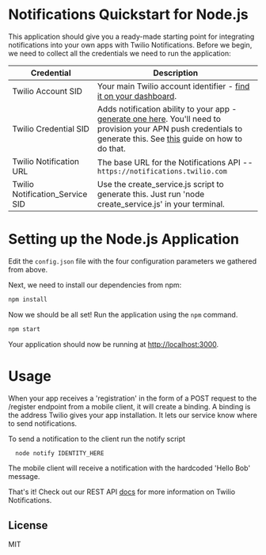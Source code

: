 # Notifications Quickstart for Node.js

This application should give you a ready-made starting point for integrating notifications into your
own apps with Twilio Notifications. Before we begin, we need to collect
all the credentials we need to run the application:

Credential | Description
---------- | -----------
Twilio Account SID | Your main Twilio account identifier - [find it on your dashboard](https://www.twilio.com/user/account/settings).
Twilio Credential SID | Adds notification ability to your app - [generate one here](https://www.twilio.com/user/account/ip-messaging/credentials). You'll need to provision your APN push credentials to generate this. See [this](https://www.twilio.com/docs/api/ip-messaging/guides/push-notifications-ios) guide on how to do that.
Twilio Notification URL | The base URL for the Notifications API -- `https://notifications.twilio.com`
Twilio Notification_Service SID | Use the create_service.js script to generate this. Just run 'node create_service.js' in your terminal.

# Setting up the Node.js Application

Edit the `config.json` file with the four configuration parameters we gathered from above.

Next, we need to install our dependencies from npm:

```bash
npm install
```

Now we should be all set! Run the application using the `npm` command.

```bash
npm start
```

Your application should now be running at [http://localhost:3000](http://localhost:3000). 

# Usage

When your app receives a 'registration' in the form of a POST request to the /register endpoint from a mobile client, it will create a binding. A binding is the address Twilio gives your app installation. It lets our service know where to send notifications.  

To send a notification to the client run the notify script 

```bash
  node notify IDENTITY_HERE
```

The mobile client will receive a notification with the hardcoded 'Hello Bob' message.

That's it! Check out our REST API [docs](http://www.local.twilio.com/docs/api/notifications/rest/overview) for more information on Twilio Notifications.

## License

MIT
